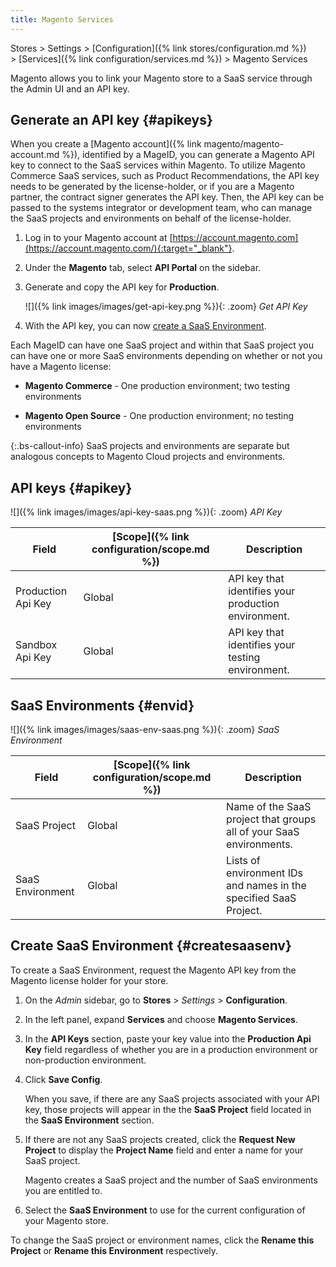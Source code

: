 ```yaml
---
title: Magento Services
---
```


Stores > Settings > [Configuration]({% link stores/configuration.md %}) > [Services]({% link configuration/services.md %}) >  Magento Services

Magento allows you to link your Magento store to a SaaS service through the Admin UI and an API key.

## Generate an API key {#apikeys}

When you create a [Magento account]({% link magento/magento-account.md %}), identified by a MageID, you can generate a Magento API key to connect to the SaaS services within Magento. To utilize Magento Commerce SaaS services, such as Product Recommendations, the API key needs to be generated by the license-holder, or if you are a Magento partner, the contract signer generates the API key. Then, the API key can be passed to the systems integrator or development team, who can manage the SaaS projects and environments on behalf of the license-holder.

1. Log in to your Magento account at [https://account.magento.com](https://account.magento.com/){:target="_blank"}.

1. Under the **Magento** tab, select **API Portal** on the sidebar.

1. Generate and copy the API key for **Production**.

   ![]({% link images/images/get-api-key.png %}){: .zoom}
   _Get API Key_

1. With the API key, you can now [create a SaaS Environment](#createsaasenv).

Each MageID can have one SaaS project and within that SaaS project you can have one or more SaaS environments depending on whether or not you have a Magento license:

-  **Magento Commerce** - One production environment; two testing environments

-  **Magento Open Source** - One production environment; no testing environments

{:.bs-callout-info}
SaaS projects and environments are separate but analogous concepts to Magento Cloud projects and environments.

## API keys {#apikey}

![]({% link images/images/api-key-saas.png %}){: .zoom}
_API Key_

|Field|[Scope]({% link configuration/scope.md %})|Description|
|--- |--- |--- |
|Production Api Key|Global|API key that identifies your production environment.|
|Sandbox Api Key|Global|API key that identifies your testing environment.|

## SaaS Environments {#envid}

![]({% link images/images/saas-env-saas.png %}){: .zoom}
_SaaS Environment_

|Field|[Scope]({% link configuration/scope.md %})|Description|
|--- |--- |--- |
|SaaS Project|Global|Name of the SaaS project that groups all of your SaaS environments.|
|SaaS Environment|Global|Lists of environment IDs and names in the specified SaaS Project.|

## Create SaaS Environment {#createsaasenv}

To create a SaaS Environment, request the Magento API key from the Magento license holder for your store.

1. On the _Admin_ sidebar, go to  **Stores** > _Settings_ > **Configuration**.

1. In the left panel, expand **Services** and choose **Magento Services**.

1. In the **API Keys** section, paste your key value into the **Production Api Key** field regardless of whether you are in a production environment or non-production environment.

1. Click **Save Config**.

   When you save, if there are any SaaS projects associated with your API key, those projects will appear in the the **SaaS Project** field located in the **SaaS Environment** section.

1. If there are not any SaaS projects created, click the **Request New Project** to display the **Project Name** field and enter a name for your SaaS project.

   Magento creates a SaaS project and the number of SaaS environments you are entitled to.

1. Select the **SaaS Environment** to use for the current configuration of your Magento store.

To change the SaaS project or environment names, click the **Rename this Project** or **Rename this Environment** respectively.
